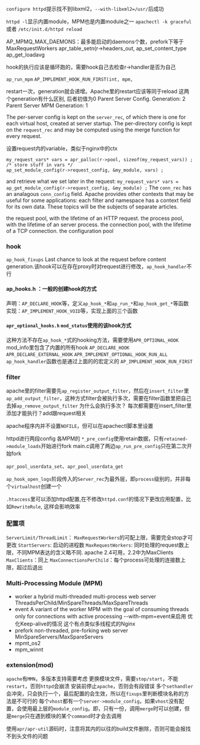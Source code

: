 `configure httpd`提示找不到libxml2，`--with-libxml2=/usr/`后成功

`httpd -l`显示内置module，MPM也是内置module之一
`apachectl -k graceful`  或者  `/etc/init.d/httpd reload`

AP_MPMQ_MAX_DAEMONS：最多能启动的daemons个数，prefork下等于MaxRequestWorkers
apr_table_setn(r->headers_out,
ap_set_content_type
ap_get_loadavg

hook的执行应该是循环跑的，需要hook自己去检查r->handler是否为自己

`ap_run_mpm`
`AP_IMPLEMENT_HOOK_RUN_FIRST(int, mpm,`

restart一次，generation就会递增。Apache里的restart应该等同于reload
这两个generation有什么区别, 后者初值为0
Parent Server Config. Generation: 2
Parent Server MPM Generation: 1

The per-server config is kept on the `server_rec`, of which there is one for each virtual host,
created at server startup. The per-directory config is kept on the `request_rec` and may be
computed using the merge function for every request.

设置request内的variable，类似于nginx中的ctx
```
my_request_vars* vars = apr_palloc(r->pool, sizeof(my_request_vars)) ;
/* store stuff in vars */
ap_set_module_config(r->request_config, &my_module, vars) ;
```

and retrieve what we set later in the request:
`my_request_vars* vars = ap_get_module_config(r->request_config, &my_module) ;`
The `conn_rec` has an analagous `conn_config` field. Apache provides other contexts that may be
useful for some applications: each filter and namespace has a context field for its own data.
These topics will be the subjects of separate articles.

the request pool, with the lifetime of an HTTP request.
the process pool, with the lifetime of an server process.
the connection pool, with the lifetime of a TCP connection.
the configuration pool

### hook
`ap_hook_fixups` Last chance to look at the request before content generation.该hook可以在存在proxy时对request进行修改，`ap_hook_handler`不行
#### ap_hooks.h ：一般的创建hook的方式
声明：`AP_DECLARE_HOOK`等，定义`ap_hook_*`和`ap_run_*`和`ap_hook_get_*`等函数
实现：`AP_IMPLEMENT_HOOK_VOID`等，实现上面的三个函数
#### `apr_optional_hooks.h` `mod_status`使用的该hook方式
这种方法不存在`ap_hook_*`式的hooking方法，需要使用`APR_OPTIONAL_HOOK`
mod_info里包含了内置的所有hook
`AP_DECLARE_HOOK`
`APR_DECLARE_EXTERNAL_HOOK`
`APR_IMPLEMENT_OPTIONAL_HOOK_RUN_ALL`
`ap_hook_handler`函数也是通过上面的的宏定义的
`AP_IMPLEMENT_HOOK_RUN_FIRST`

### filter
apache里的filter需要先`ap_register_output_filter`，然后在`insert_filter`里
`ap_add_output_filter`，这种方式filter会被执行多次，需要在filter函数里把自己去掉`ap_remove_output_filter`
为什么会执行多次？
每次都需要在insert_filter里添加才能执行？add跟request相关

apache程序内并不设置`NOFILE`，但可以在apachectl脚本里设置

httpd进行两段config
各MPM的 `*_pre_config`使用retain数据，只有`retained->module_loads`开始进行fork
    main.c调用了两边`ap_run_pre_config`只在第二次开始fork

`apr_pool_userdata_set`、`apr_pool_userdata_get`

`ap_hook_open_logs`阶段传入的`Server_rec`为最外层，即`process`级别的，并非每个`virtualhost`创建一个

`.htaccess`里可以添加httpd配置,在不修改`httpd.conf`的情况下更改应用配置，比如`RewriteRule`, 这样会影响效率
### 配置项
`ServerLimit/ThreadLimit`： `MaxRequestWorkers`的可配上限，需要完全stop才可更改
`StartServers`: 启动的进程数
`MaxRequestWorkers`: 同时处理的request数上限，不同MPM表达的含义略不同. apache 2.4可用，2.2中为MaxClients
`MaxClients`：同上
`MaxConnectionsPerChild`：每个process可处理的连接数上限，超过后退出

### Multi-Processing Module (MPM)
- worker
    a hybrid multi-threaded multi-process web server
    ThreadsPerChild/MinSpareThreads/MaxSpareThreads
- event
    A variant of the worker MPM with the goal of consuming threads only for
        connections with active processing
    --with-mpm=event来启用
    优化Keep-alive的情况
    这个有点类似多线程式的Nginx
- prefork
    non-threaded, pre-forking web server
    MinSpareServers/MaxSpareServers
- mpmt_os2
- mpm_winnt
### extension(mod)
`apache`有`MMN`，多版本支持需要考虑
更换模块文件，需要`stop/start`，不能`restart`，否则`httpd`会崩溃
安装前停止`apache`，否则会有段错误
多个`sethandler`会冲突，只会执行一个，最后配置的会生效，所以在`fixups`里判断模块名称的方法是不可行的
每个`vhost`都有一个`server->module_config`，如果`vhost`没有配置，会使用最上层的`module_config`。即，只有一份，调用`merge`时可以创建，但是`merge`只在遇到模块的某个`command`时才会去调用

使用`apr/apr-util`源码时，注意将其内的以往的build文件删除，否则可能会报找不到头文件的问题
